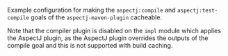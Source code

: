 Example configuration for making the `aspectj:compile` and `aspectj:test-compile` goals of the `aspectj-maven-plugin` cacheable.

Note that the compiler plugin is disabled on the `impl` module which applies the AspectJ plugin, as the AspectJ plugin overrides the outputs of the compile goal and this is not supported with build caching.
